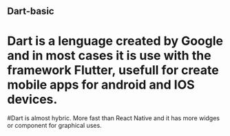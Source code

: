 ## Dart-basic
# Dart is a lenguage created by Google and in most cases it is use with the framework Flutter, usefull for create mobile apps for android and IOS devices.
#Dart is almost hybric. More fast than React Native and it has more widges or component for graphical uses.
